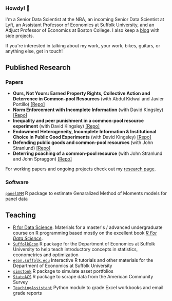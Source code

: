 ### Howdy! 👋

I'm a Senior Data Scientist at the NBA, an incoming Senior Data Scientist at Lyft, an Assistant Professor of Economics at Suffolk University, and an Adjuct Professor of Economics at Boston College. I also keep a [blog](https://lrdegeest.github.io/blog/) with side projects. 

If you're interested in talking about my work, your work, bikes, guitars, or anything else, get in touch!

## Published Research

### Papers

* **Ours, Not Yours: Earned Property Rights, Collective Action and Deterrence in Common-pool Resources** (with Abdul Kidwai and Javier Portillo) [[Repo]](https://github.com/lrdegeest/OursNotYours)
* **Norm Enforcement with Incomplete Information** (with David Kingsley) [[Repo]](https://github.com/lrdegeest/NormEnforcement) 
* **Inequality and peer punishment in a common-pool resource experiment** (with David Kingsley) [[Repo]](https://github.com/lrdegeest/InequalityCPR)
* **Endowment Heterogeneity, Incomplete Information & Institutional Choice in Public Good Experiments** (with David Kingsley) [[Repo]](https://github.com/lrdegeest/InstitutionalChoice)
* **Defending public goods and common-pool resources** (with John Stranlund) [[Repo]](https://github.com/lrdegeest/Defending-PGs-CPRs)
* **Deterring poaching of a common-pool resource** (with John Stranlund and John Spraggon) [[Repo]](https://github.com/lrdegeest/deterring-poaching)

For working papers and ongoing projects check out my [research page](https://lrdegeest.github.io/research/).

### Software

[`panelGMM`](https://github.com/lrdegeest/panelGMM) R package to estimate Genaralized Method of Moments models for panel data

## Teaching 

* [R for Data Science](https://github.com/lrdegeest/r-for-data-science). Materials for a master's / advanced undergraduate course on R programming based mostly on the excellent book [*R For Data Science*](https://r4ds.had.co.nz/).
* [`SuffolkEcon`](https://suffolkecon.github.io/SuffolkEcon/) R package for the Department of Economics at Suffolk University to help teach introductory concepts in statistics, econometrics and optimization
* [`econ.suffolk.edu`](https://econ.suffolk.edu/) Interactive R tutorials and other materials for the Department of Economics at Suffolk University
* [`simstonk`](https://github.com/lrdegeest/simstonk) R package to simulate asset portfolios
* [`StateACS`](https://github.com/lrdegeest/StateACS) R package to scrape data from the American Community Survey
* [`TeachingAssistant`](https://github.com/lrdegeest/TeachingAssistant) Python module to grade Excel workbooks and email grade reports

